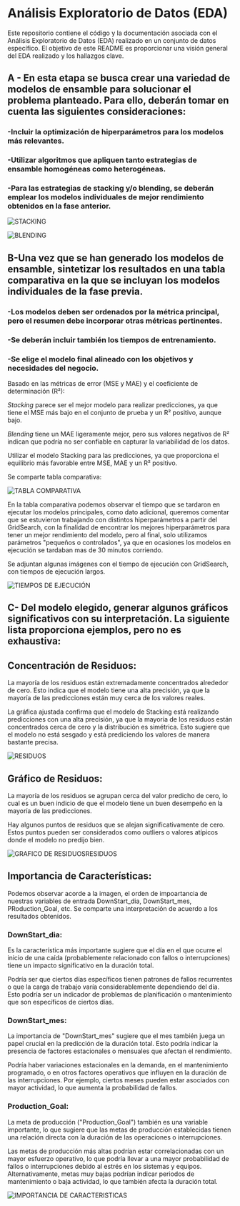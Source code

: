 # Análisis Exploratorio de Datos (EDA)

Este repositorio contiene el código y la documentación asociada con el Análisis Exploratorio de Datos (EDA) realizado en un conjunto de datos específico. El objetivo de este README es proporcionar una visión general del EDA realizado y los hallazgos clave.

## A - En esta etapa se busca crear una variedad de modelos de ensamble para solucionar el problema planteado. Para ello, deberán tomar en cuenta las siguientes consideraciones:

### -Incluir la optimización de hiperparámetros para los modelos más relevantes.

### -Utilizar algoritmos que apliquen tanto estrategias de ensamble homogéneas como heterogéneas.

### -Para las estrategias de stacking y/o blending, se deberán emplear los modelos individuales de mejor rendimiento obtenidos en la fase anterior.

![STACKING](https://github.com/JulioQuintanaGarcia/ProyectoIntegradorE30/blob/0d6bf8576fce30263b6098820fdb83d53e6cd606/images/Stacking.PNG)

![BLENDING](https://github.com/JulioQuintanaGarcia/ProyectoIntegradorE30/blob/0d6bf8576fce30263b6098820fdb83d53e6cd606/images/Blending.PNG)

## B-Una vez que se han generado los modelos de ensamble, sintetizar los resultados en una tabla comparativa en la que se incluyan los modelos individuales de la fase previa. 

### -Los modelos deben ser ordenados por la métrica principal, pero el resumen debe incorporar otras métricas pertinentes.

### -Se deberán incluir también los tiempos de entrenamiento.

### -Se elige el modelo final alineado con los objetivos y necesidades del negocio.

Basado en las métricas de error (MSE y MAE) y el coeficiente de determinación (R²):

*Stacking* parece ser el mejor modelo para realizar predicciones, ya que tiene el MSE más bajo en el conjunto de prueba y un R² positivo, aunque bajo.

*Blending* tiene un MAE ligeramente mejor, pero sus valores negativos de R² indican que podría no ser confiable en capturar la variabilidad de los datos.

Utilizar el modelo Stacking para las predicciones, ya que proporciona el equilibrio más favorable entre MSE, MAE y un R² positivo.

Se comparte tabla comparativa:

![TABLA COMPARATIVA](https://github.com/JulioQuintanaGarcia/ProyectoIntegradorE30/blob/main/images/tabla.png)

En la tabla comparativa podemos observar el tiempo que se tardaron en ejecutar los modelos principales, como dato adicional, queremos comentar que se estuvieron trabajando con distintos hiperparámetros a partir del GridSearch, con la finalidad de encontrar los mejores hiperparámetros para tener un mejor rendimiento del modelo, pero al final, solo utilizamos parámetros "pequeños o controlados", ya que en ocasiones los modelos en ejecución se tardaban mas de 30 minutos corriendo. 

Se adjuntan algunas imágenes con el tiempo de ejecución con GridSearch, con tiempos de ejecución largos.

![TIEMPOS DE EJECUCIÓN](https://github.com/JulioQuintanaGarcia/ProyectoIntegradorE30/blob/main/images/grids.png)

## C- Del modelo elegido, generar algunos gráficos significativos con su interpretación. La siguiente lista proporciona ejemplos, pero no es exhaustiva:

## **Concentración de Residuos:** 

La mayoría de los residuos están extremadamente concentrados alrededor de cero. Esto indica que el modelo tiene una alta precisión, ya que la mayoría de las predicciones están muy cerca de los valores reales.

La gráfica ajustada confirma que el modelo de Stacking está realizando predicciones con una alta precisión, ya que la mayoría de los residuos están concentrados cerca de cero y la distribución es simétrica. Esto sugiere que el modelo no está sesgado y está prediciendo los valores de manera bastante precisa.

![RESIDUOS](https://github.com/JulioQuintanaGarcia/ProyectoIntegradorE30/blob/0d6bf8576fce30263b6098820fdb83d53e6cd606/images/residuos.PNG)

## **Gráfico de Residuos:**

La mayoría de los residuos se agrupan cerca del valor predicho de cero, lo cual es un buen indicio de que el modelo tiene un buen desempeño en la mayoría de las predicciones.

Hay algunos puntos de residuos que se alejan significativamente de cero. Estos puntos pueden ser considerados como outliers o valores atípicos donde el modelo no predijo bien.

![GRAFICO DE RESIDUOSRESIDUOS](https://github.com/JulioQuintanaGarcia/ProyectoIntegradorE30/blob/0d6bf8576fce30263b6098820fdb83d53e6cd606/images/residuos2.PNG)


## **Importancia de Características:**

Podemos observar acorde a la imagen, el orden de impoartancia de nuestras variables de entrada DownStart_dia, DownStart_mes, PRoduction_Goal, etc. Se comparte una interpretación de acuerdo a los resultados obtenidos.

### DownStart_dia:

Es la característica más importante sugiere que el día en el que ocurre el inicio de una caída (probablemente relacionado con fallos o interrupciones) tiene un impacto significativo en la duración total.

Podría ser que ciertos días específicos tienen patrones de fallos recurrentes o que la carga de trabajo varía considerablemente dependiendo del día. Esto podría ser un indicador de problemas de planificación o mantenimiento que son específicos de ciertos días.

### DownStart_mes:

La importancia de "DownStart_mes" sugiere que el mes también juega un papel crucial en la predicción de la duración total. Esto podría indicar la presencia de factores estacionales o mensuales que afectan el rendimiento.

Podría haber variaciones estacionales en la demanda, en el mantenimiento programado, o en otros factores operativos que influyen en la duración de las interrupciones. Por ejemplo, ciertos meses pueden estar asociados con mayor actividad, lo que aumenta la probabilidad de fallos.

### Production_Goal:

La meta de producción ("Production_Goal") también es una variable importante, lo que sugiere que las metas de producción establecidas tienen una relación directa con la duración de las operaciones o interrupciones.

Las metas de producción más altas podrían estar correlacionadas con un mayor esfuerzo operativo, lo que podría llevar a una mayor probabilidad de fallos o interrupciones debido al estrés en los sistemas y equipos. Alternativamente, metas muy bajas podrían indicar periodos de mantenimiento o baja actividad, lo que también afecta la duración total.

![IMPORTANCIA DE CARACTERISTICAS](https://github.com/JulioQuintanaGarcia/ProyectoIntegradorE30/blob/main/images/caracteristicas.png)


